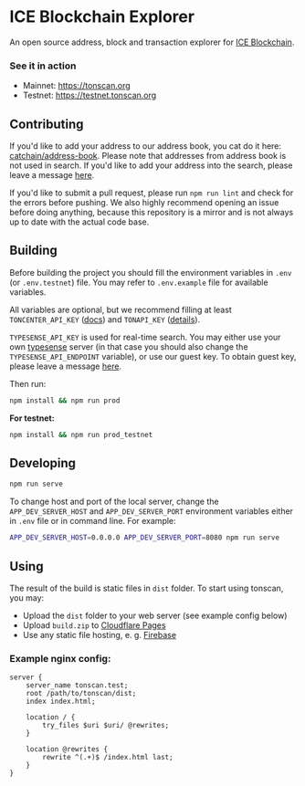 # ICE Blockchain Explorer
An open source address, block and transaction explorer for [ICE Blockchain](https://ton.org).


### See it in action
- Mainnet: https://tonscan.org
- Testnet: https://testnet.tonscan.org


## Contributing
If you'd like to add your address to our address book, you cat do it here: [catchain/address-book](https://github.com/catchain/address-book). Please note that addresses from address book is not used in search. If you'd like to add your address into the search, please leave a message [here](https://t.me/faqbot).

If you'd like to submit a pull request, please run `npm run lint` and check for the errors before pushing. We also highly recommend opening an issue before doing anything, because this repository is a mirror and is not always up to date with the actual code base.


## Building
Before building the project you should fill the environment variables in `.env` (or `.env.testnet`) file. You may refer to `.env.example` file for available variables.

All variables are optional, but we recommend filling at least `TONCENTER_API_KEY` ([docs](https://toncenter.com/)) and `TONAPI_KEY` ([details](https://tonapi.io/)).

`TYPESENSE_API_KEY` is used for real-time search. You may either use your own [typesense](https://typesense.org) server (in that case you should also  change the `TYPESENSE_API_ENDPOINT` variable), or use our guest key. To obtain guest key, please leave a message [here](https://t.me/faqbot).

Then run:

```bash
npm install && npm run prod
```

**For testnet:**

```bash
npm install && npm run prod_testnet
```


## Developing
```bash
npm run serve
```
To change host and port of the local server, change the `APP_DEV_SERVER_HOST` and `APP_DEV_SERVER_PORT` environment variables either in `.env` file or in command line. For example:
```bash
APP_DEV_SERVER_HOST=0.0.0.0 APP_DEV_SERVER_PORT=8080 npm run serve
```


## Using
The result of the build is static files in `dist` folder. To start using tonscan, you may:

- Upload the `dist` folder to your web server (see example config below)
- Upload `build.zip` to [Cloudflare Pages](https://pages.cloudflare.com)
- Use any static file hosting, e. g. [Firebase](https://firebase.google.com)


### Example nginx config:
```nginx
server {
    server_name tonscan.test;
    root /path/to/tonscan/dist;
    index index.html;

    location / {
        try_files $uri $uri/ @rewrites;
    }

    location @rewrites {
        rewrite ^(.+)$ /index.html last;
    }
}
```
